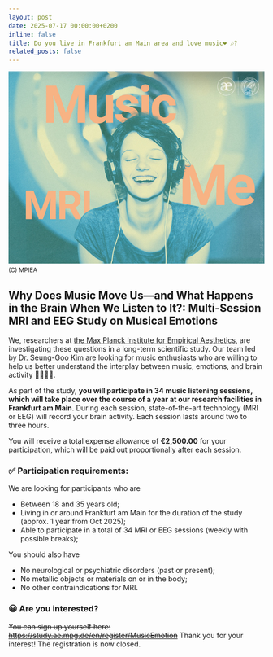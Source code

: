 ```yaml
---
layout: post
date: 2025-07-17 00:00:00+0200
inline: false
title: Do you live in Frankfurt am Main area and love music❤️ 🎶?
related_posts: false
---
```


![keyimage](/assets/img/news/musafx-w800px.jpg)<br><small>(C) MPIEA</small>

## Why Does Music Move Us—and What Happens in the Brain When We Listen to It?: Multi-Session MRI and EEG Study on Musical Emotions

We, researchers at [the Max Planck Institute for Empirical Aesthetics](https://ae.mpg.de/en), are investigating these questions in a long-term scientific study. Our team led by [Dr. Seung-Goo Kim](https://seunggookim.github.io/) are looking for music enthusiasts who are willing to help us better understand the interplay between music, emotions, and brain activity 🎵🧠😢🙂.
 
As part of the study, **you will participate in 34 music listening sessions, which will take place over the course of a year at our research facilities in Frankfurt am Main**. During each session, state-of-the-art technology (MRI or EEG) will record your brain activity. Each session lasts around two to three hours.
 
You will receive a total expense allowance of **€2,500.00** for your participation, which will be paid out proportionally after each session.
 
### ✅ Participation requirements: 

We are looking for participants who are

- Between 18 and 35 years old;
- Living in or around Frankfurt am Main for the duration of the study (approx. 1 year from Oct 2025);
- Able to participate in a total of 34 MRI or EEG sessions (weekly with possible breaks);
 
You should also have

- No neurological or psychiatric disorders (past or present);
- No metallic objects or materials on or in the body;
- No other contraindications for MRI.
 
### 😀 Are you interested? 
~~You can sign up yourself here: <https://study.ae.mpg.de/en/register/MusicEmotion>~~
Thank you for your interest! The registration is now closed.

